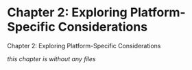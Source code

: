 # Chapter 2: Exploring Platform-Specific Considerations
Chapter 2: Exploring Platform-Specific Considerations

*this chapter is without any files*